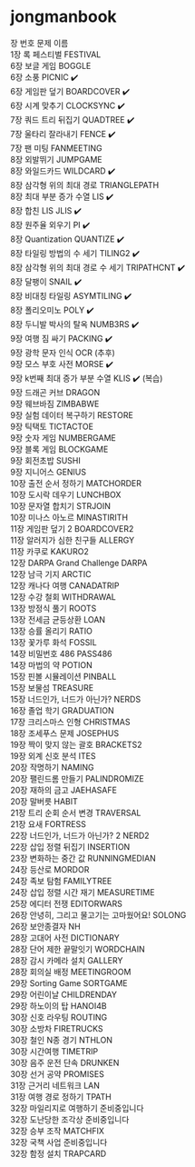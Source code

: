 # jongmanbook   
장  번호	 문제  이름	   
1장	록 페스티벌	FESTIVAL      
6장	보글 게임	BOGGLE   
6장	소풍	PICNIC ✔️   
6장	게임판 덮기	BOARDCOVER ✔️   
6장	시계 맞추기	CLOCKSYNC ✔️   
7장	쿼드 트리 뒤집기	QUADTREE ✔️   
7장	울타리 잘라내기	FENCE ✔️   
7장	팬 미팅	FANMEETING    
8장	외발뛰기	JUMPGAME    
8장	와일드카드	WILDCARD ✔️   
8장	삼각형 위의 최대 경로	TRIANGLEPATH    
8장	최대 부분 증가 수열	LIS ✔️   
8장	합친 LIS	JLIS ✔️   
8장	원주율 외우기	PI ✔️   
8장	Quantization	QUANTIZE ✔️   
8장	타일링 방법의 수 세기	TILING2 ✔️   
8장	삼각형 위의 최대 경로 수 세기  TRIPATHCNT ✔️   
8장	달팽이	SNAIL   ✔️   
8장	비대칭 타일링	ASYMTILING   ✔️   
8장	폴리오미노	POLY   ✔️   
8장	두니발 박사의 탈옥	NUMB3RS   ✔️   
9장	여행 짐 싸기	PACKING   ✔️   
9장	광학 문자 인식	OCR   (추후)   
9장	모스 부호 사전	MORSE   ✔️   
9장	k번째 최대 증가 부분 수열	KLIS ✔️  (복습)   
9장	드래곤 커브	DRAGON   
9장	웨브바짐	ZIMBABWE   
9장	실험 데이터 복구하기	RESTORE   
9장	틱택토	TICTACTOE   
9장	숫자 게임	NUMBERGAME   
9장	블록 게임	BLOCKGAME   
9장	회전초밥	SUSHI   
9장	지니어스	GENIUS   
10장	출전 순서 정하기	MATCHORDER    
10장	도시락 데우기	LUNCHBOX   
10장	문자열 합치기	STRJOIN   
10장	미나스 아노르	MINASTIRITH   
11장	게임판 덮기 2	BOARDCOVER2   
11장	알러지가 심한 친구들	ALLERGY   
11장	카쿠로	KAKURO2   
12장	DARPA Grand Challenge	DARPA   
12장	남극 기지	ARCTIC   
12장	캐나다 여행	CANADATRIP   
12장	수강 철회	WITHDRAWAL   
13장	방정식 풀기	ROOTS   
13장	전세금 균등상환	LOAN   
13장	승률 올리기	RATIO   
13장	꽃가루 화석	FOSSIL   
14장	비밀번호 486	PASS486   
14장	마법의 약	POTION   
15장	핀볼 시뮬레이션	PINBALL   
15장	보물섬	TREASURE   
15장	너드인가, 너드가 아닌가?	NERDS   
16장	졸업 학기	GRADUATION   
17장	크리스마스 인형	CHRISTMAS   
18장	조세푸스 문제	JOSEPHUS   
19장	짝이 맞지 않는 괄호	BRACKETS2   
19장	외계 신호 분석	ITES   
20장	작명하기	NAMING   
20장	팰린드롬 만들기	PALINDROMIZE   
20장	재하의 금고	JAEHASAFE   
20장	말버릇	HABIT   
21장	트리 순회 순서 변경	TRAVERSAL   
21장	요새	FORTRESS   
22장	너드인가, 너드가 아닌가? 2	NERD2   
22장	삽입 정렬 뒤집기	INSERTION   
23장	변화하는 중간 값	RUNNINGMEDIAN   
24장	등산로	MORDOR   
24장	족보 탐험	FAMILYTREE   
24장	삽입 정렬 시간 재기	MEASURETIME   
25장	에디터 전쟁	EDITORWARS   
26장	안녕히, 그리고 물고기는 고마웠어요!	SOLONG   
26장	보안종결자	NH   
28장	고대어 사전	DICTIONARY   
28장	단어 제한 끝말잇기	WORDCHAIN   
28장	감시 카메라 설치	GALLERY   
28장	회의실 배정	MEETINGROOM   
29장	Sorting Game	SORTGAME   
29장	어린이날	CHILDRENDAY   
29장	하노이의 탑	HANOI4B   
30장	신호 라우팅	ROUTING   
30장	소방차	FIRETRUCKS   
30장	철인 N종 경기	NTHLON   
30장	시간여행	TIMETRIP   
30장	음주 운전 단속	DRUNKEN   
30장	선거 공약	PROMISES   
31장	근거리 네트워크	LAN   
31장	여행 경로 정하기	TPATH   
32장	마일리지로 여행하기	준비중입니다   
32장	도난당한 조각상	준비중입니다   
32장	승부 조작	MATCHFIX   
32장	국책 사업	준비중입니다   
32장	함정 설치	TRAPCARD   
  
